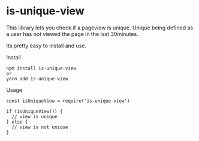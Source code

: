 
# is-unique-view

This library lets you check if a pageview is unique.
Unique being defined as a user has not viewed the page
in the last 30minutes.

Its pretty easy to install and use.

Install

```
npm install is-unique-view
or
yarn add is-unique-view
```

Usage

```
const isUniqueView = require('is-unique-view')

if (isUniqueView()) {
  // view is unique
} else {
  // view is not unique
}
```
